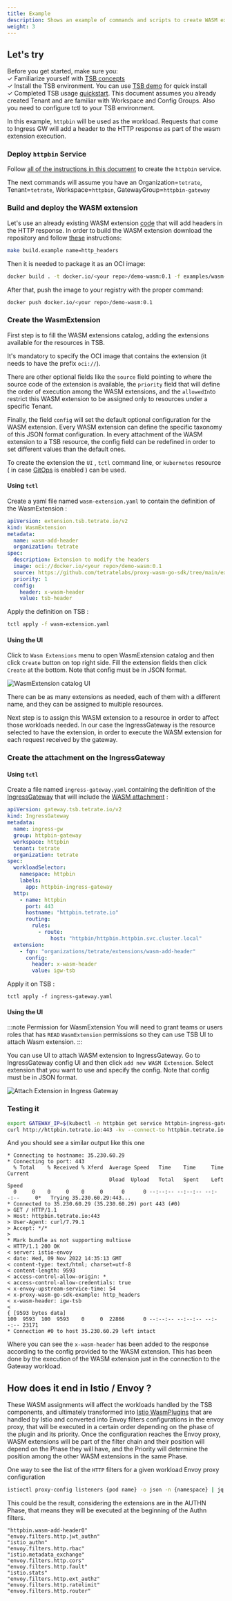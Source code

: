```yaml
---
title: Example
description: Shows an example of commands and scripts to create WASM extensions and assign them into the hierarchy
weight: 3
---
```


## Let's try

Before you get started, make sure you: <br />
✓ Familiarize yourself with [TSB concepts](../../concepts/toc) <br />
✓ Install the TSB environment. You can use [TSB demo](../../setup/self_managed/demo-installation) for quick install <br />
✓ Completed TSB usage [quickstart](../../quickstart). This document assumes you already created Tenant and are familiar with Workspace and Config Groups. Also you need to configure tctl to your TSB environment.

In this example, `httpbin` will be used as the workload. Requests that come to Ingress GW will add a header to the HTTP response as part of the wasm extension execution.

### Deploy `httpbin` Service

Follow [all of the instructions in this document](../../reference/samples/httpbin) to create the `httpbin` service.

The next commands will assume you have an Organization=`tetrate`, Tenant=`tetrate`, Workspace=`httpbin`, GatewayGroup=`httpbin-gateway`

### Build and deploy the WASM extension

Let's use an already existing WASM extension [code](https://github.com/tetratelabs/proxy-wasm-go-sdk/tree/main/examples/http_headers) that will add headers in the HTTP response.
In order to build the WASM extension download the repository and follow [these](https://github.com/tetratelabs/proxy-wasm-go-sdk) instructions:

```bash
make build.example name=http_headers
````

Then it is needed to package it as an OCI image:

```bash
docker build . -t docker.io/<your repo>/demo-wasm:0.1 -f examples/wasm-image.Dockerfile --build-arg WASM_BINARY_PATH=examples/http_headers/main.wasm
```

After that, push the image to your registry with the proper command:

```bash
docker push docker.io/<your repo>/demo-wasm:0.1
```

### Create the WasmExtension

First step is to fill the WASM extensions catalog, adding the extensions available for the resources in TSB.

It's mandatory to specify the OCI image that contains the extension (it needs to have the prefix `oci://`).

There are other optional fields like the `source` field pointing to where the source code of the extension is available,
the `priority` field that will define the order of execution among the WASM extensions, and the `allowedIn`to restrict this
WASM extension to be assigned only to resources under a specific Tenant.

Finally, the field `config` will set the default optional configuration for the WASM extension. Every WASM extension can define
the specific taxonomy of this JSON format configuration. In every attachment of the WASM extension to a TSB resource, the config field can be
redefined in order to set different values than the default ones.

To create the extension the `UI` , `tctl` command line, or `kubernetes` resource ( in case [GitOps](../gitops/gitops) is enabled ) can be used.

#### Using `tctl`

Create a yaml file named `wasm-extension.yaml` to contain the definition of the WasmExtension :

```yaml
apiVersion: extension.tsb.tetrate.io/v2
kind: WasmExtension
metadata:
  name: wasm-add-header
  organization: tetrate
spec:
  description: Extension to modify the headers
  image: oci://docker.io/<your repo>/demo-wasm:0.1
  source: https://github.com/tetratelabs/proxy-wasm-go-sdk/tree/main/examples/http_headers
  priority: 1
  config:
    header: x-wasm-header
    value: tsb-header
```

Apply the definition on TSB :
```bash
tctl apply -f wasm-extension.yaml
```

#### Using the UI

Click to `Wasm Extensions` menu to open WasmExtension catalog and then click `Create` button on top right side. Fill the extension fields then click `Create` at the bottom. Note that config must be in JSON format.

![WasmExtension catalog UI](../../assets/howto/wasm/wasm-ui-create.png)

There can be as many extensions as needed, each of them with a different name, and they can be assigned to multiple resources.

Next step is to assign this WASM extension to a resource in order to affect those workloads needed. In our case the IngressGateway is the resource
selected to have the extension, in order to execute the WASM extension for each request received by the gateway.

### Create the attachment on the IngressGateway

#### Using `tctl`

Create a file named `ingress-gateway.yaml` containing the definition of the [IngressGateway](../../refs/tsb/gateway/v2/ingress_gateway) that will include the [WASM attachment](../../refs/tsb/types/v2/types#wasmextensionattachment) :

```yaml
apiVersion: gateway.tsb.tetrate.io/v2
kind: IngressGateway
metadata:
  name: ingress-gw
  group: httpbin-gateway
  workspace: httpbin
  tenant: tetrate
  organization: tetrate
spec:
  workloadSelector:
    namespace: httpbin
    labels:
      app: httpbin-ingress-gateway
  http:
    - name: httpbin
      port: 443
      hostname: "httpbin.tetrate.io"
      routing:
        rules:
          - route:
              host: "httpbin/httpbin.httpbin.svc.cluster.local"
  extension:
    - fqn: "organizations/tetrate/extensions/wasm-add-header"
      config:
        header: x-wasm-header
        value: igw-tsb
```

Apply it on TSB :
```
tctl apply -f ingress-gateway.yaml
```

#### Using the UI

:::note Permission for WasmExtension
You will need to grant teams or users roles that has `READ` `WasmExtension` permissions so they can use TSB UI to attach Wasm extension.
:::

You can use UI to attach WASM extension to IngressGateway. Go to IngressGateway config UI and then click `add new WASM Extension`. Select extension that you want to use and specify the config. Note that config must be in JSON format.

![Attach Extension in Ingress Gateway](../../assets/howto/wasm/wasm-ui-attach.png)

### Testing it

```bash
export GATEWAY_IP=$(kubectl -n httpbin get service httpbin-ingress-gateway -o jsonpath='{.status.loadBalancer.ingress[0].ip}')
curl http://httpbin.tetrate.io:443 -kv --connect-to httpbin.tetrate.io:443:$GATEWAY_IP:443
```

And you should see a similar output like this one

```
* Connecting to hostname: 35.230.60.29
* Connecting to port: 443
  % Total    % Received % Xferd  Average Speed   Time    Time     Time  Current
                                 Dload  Upload   Total   Spent    Left  Speed
  0     0    0     0    0     0      0      0 --:--:-- --:--:-- --:--:--     0*   Trying 35.230.60.29:443...
* Connected to 35.230.60.29 (35.230.60.29) port 443 (#0)
> GET / HTTP/1.1
> Host: httpbin.tetrate.io:443
> User-Agent: curl/7.79.1
> Accept: */*
>
* Mark bundle as not supporting multiuse
< HTTP/1.1 200 OK
< server: istio-envoy
< date: Wed, 09 Nov 2022 14:35:13 GMT
< content-type: text/html; charset=utf-8
< content-length: 9593
< access-control-allow-origin: *
< access-control-allow-credentials: true
< x-envoy-upstream-service-time: 54
< x-proxy-wasm-go-sdk-example: http_headers
< x-wasm-header: igw-tsb
<
{ [9593 bytes data]
100  9593  100  9593    0     0  22866      0 --:--:-- --:--:-- --:--:-- 23171
* Connection #0 to host 35.230.60.29 left intact

```

Where you can see the `x-wasm-header` has been added to the response according to the config provided to the WASM extension. This has been done by the execution of the WASM extension
just in the connection to the Gateway workload.

## How does it end in Istio / Envoy ?

These WASM assignments will affect the workloads handled by the TSB components, and ultimately transformed into [Istio WasmPlugins](https://istio.io/latest/docs/reference/config/proxy_extensions/wasm-plugin/) that are handled by Istio and converted into Envoy filters configurations in the envoy proxy,
that will be executed in a certain order depending on the phase of the plugin and its priority.
Once the configuration reaches the Envoy proxy, WASM extensions will be part of the filter chain and their position will depend on the Phase they will have, and the Priority will determine the position among the other WASM extensions in the same Phase.

One way to see the list of the `HTTP` filters for a given workload Envoy proxy configuration

```bash
istioctl proxy-config listeners {pod name} -o json -n {namespace} | jq ".[0].filterChains[0].filters[0].typedConfig.httpFilters[].name"
```

This could be the result, considering the extensions are in the AUTHN Phase, that means they will be executed at the beginning of the Authn filters.
```
"httpbin.wasm-add-header0"
"envoy.filters.http.jwt_authn"
"istio_authn"
"envoy.filters.http.rbac"
"istio.metadata_exchange"
"envoy.filters.http.cors"
"envoy.filters.http.fault"
"istio.stats"
"envoy.filters.http.ext_authz"
"envoy.filters.http.ratelimit"
"envoy.filters.http.router"
```

